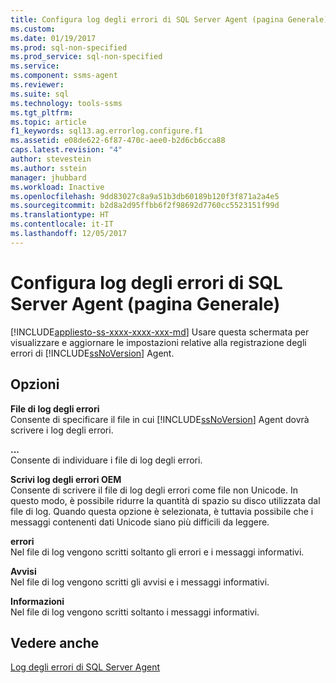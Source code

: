 ```yaml
---
title: Configura log degli errori di SQL Server Agent (pagina Generale) | Microsoft Docs
ms.custom: 
ms.date: 01/19/2017
ms.prod: sql-non-specified
ms.prod_service: sql-non-specified
ms.service: 
ms.component: ssms-agent
ms.reviewer: 
ms.suite: sql
ms.technology: tools-ssms
ms.tgt_pltfrm: 
ms.topic: article
f1_keywords: sql13.ag.errorlog.configure.f1
ms.assetid: e08de622-6f87-470c-aee0-b2d6cb6cca88
caps.latest.revision: "4"
author: stevestein
ms.author: sstein
manager: jhubbard
ms.workload: Inactive
ms.openlocfilehash: 9dd83027c8a9a51b3db60189b120f3f871a2a4e5
ms.sourcegitcommit: b2d8a2d95ffbb6f2f98692d7760cc5523151f99d
ms.translationtype: HT
ms.contentlocale: it-IT
ms.lasthandoff: 12/05/2017
---
```

# <a name="configure-sql-server-agent-error-logs-general-page"></a>Configura log degli errori di SQL Server Agent (pagina Generale)
[!INCLUDE[appliesto-ss-xxxx-xxxx-xxx-md](../../includes/appliesto-ss-xxxx-xxxx-xxx-md.md)] Usare questa schermata per visualizzare e aggiornare le impostazioni relative alla registrazione degli errori di [!INCLUDE[ssNoVersion](../../includes/ssnoversion_md.md)] Agent.  
  
## <a name="options"></a>Opzioni  
**File di log degli errori**  
Consente di specificare il file in cui [!INCLUDE[ssNoVersion](../../includes/ssnoversion_md.md)] Agent dovrà scrivere i log degli errori.  
  
**...**  
Consente di individuare i file di log degli errori.  
  
**Scrivi log degli errori OEM**  
Consente di scrivere il file di log degli errori come file non Unicode. In questo modo, è possibile ridurre la quantità di spazio su disco utilizzata dal file di log. Quando questa opzione è selezionata, è tuttavia possibile che i messaggi contenenti dati Unicode siano più difficili da leggere.  
  
**errori**  
Nel file di log vengono scritti soltanto gli errori e i messaggi informativi.  
  
**Avvisi**  
Nel file di log vengono scritti gli avvisi e i messaggi informativi.  
  
**Informazioni**  
Nel file di log vengono scritti soltanto i messaggi informativi.  
  
## <a name="see-also"></a>Vedere anche  
[Log degli errori di SQL Server Agent](../../ssms/agent/sql-server-agent-error-log.md)  
  
